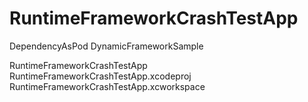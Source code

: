 # RuntimeFrameworkCrashTestApp

DependencyAsPod
DynamicFrameworkSample

RuntimeFrameworkCrashTestApp
RuntimeFrameworkCrashTestApp.xcodeproj
RuntimeFrameworkCrashTestApp.xcworkspace